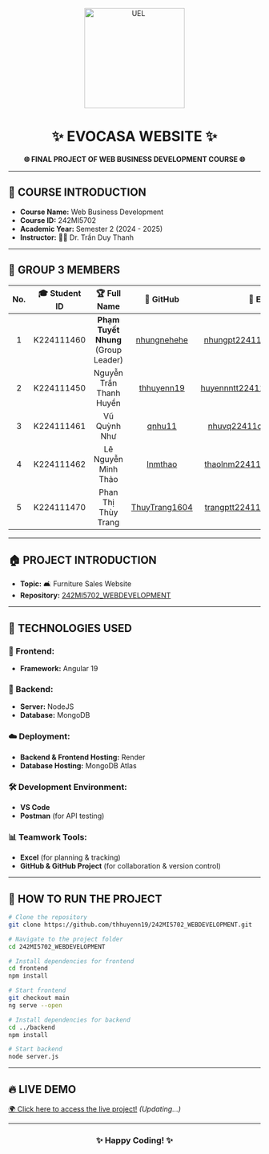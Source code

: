 <p align="center">
  <a href="https://www.uel.edu.vn/" title="University of Economics and Law - VNU HCMC">
    <img src="https://i.imgur.com/jTdznYS.jpeg" alt="UEL" width="200">
  </a>
</p>

<h1 align="center">✨ EVOCASA WEBSITE ✨</h1>

<p align="center">
  <strong>🌐 FINAL PROJECT OF WEB BUSINESS DEVELOPMENT COURSE 🌐</strong>
</p>

---

## 📌 COURSE INTRODUCTION

- **Course Name:** Web Business Development
- **Course ID:** 242MI5702
- **Academic Year:** Semester 2 (2024 - 2025)
- **Instructor:** 🧑‍🏫 Dr. Trần Duy Thanh

---

## 👥 GROUP 3 MEMBERS

| No. | 🎓 Student ID  | 🏆 Full Name                        | 🔗 GitHub                                      | 📧 Email                          |
|:---:|:------------:|:--------------------------------:|:--------------------------------------------:|:------------------------------:|
|  1  | K224111460   | **Phạm Tuyết Nhung** (Group Leader)  | [nhungnehehe](https://github.com/nhungnehehe) | nhungpt22411c@st.uel.edu.vn   |
|  2  | K224111450   | Nguyễn Trần Thanh Huyền         | [thhuyenn19](https://github.com/thhuyenn19) | huyennntt22411c@st.uel.edu.vn |
|  3  | K224111461   | Vũ Quỳnh Như                    | [qnhu11](https://github.com/qnhu11)         | nhuvq22411c@st.uel.edu.vn     |
|  4  | K224111462   | Lê Nguyễn Minh Thảo             | [lnmthao](https://github.com/lnmthao)       | thaolnm22411c@st.uel.edu.vn   |
|  5  | K224111470   | Phan Thị Thùy Trang             | [ThuyTrang1604](https://github.com/ThuyTrang1604) | trangptt22411c@st.uel.edu.vn |

---

## 🏠 PROJECT INTRODUCTION

- **Topic:** 🛋️ Furniture Sales Website
- **Repository:** [242MI5702_WEBDEVELOPMENT](https://github.com/thhuyenn19/242MI5702_WEBDEVELOPMENT)

---

## 🚀 TECHNOLOGIES USED

### 🎨 Frontend:
- **Framework:** Angular 19

### 🔧 Backend:
- **Server:** NodeJS
- **Database:** MongoDB

### ☁️ Deployment:
- **Backend & Frontend Hosting:** Render
- **Database Hosting:** MongoDB Atlas

### 🛠 Development Environment:
- **VS Code**
- **Postman** (for API testing)

### 📊 Teamwork Tools:
- **Excel** (for planning & tracking)
- **GitHub & GitHub Project** (for collaboration & version control)

---

## 🎯 HOW TO RUN THE PROJECT

```bash
# Clone the repository
git clone https://github.com/thhuyenn19/242MI5702_WEBDEVELOPMENT.git

# Navigate to the project folder
cd 242MI5702_WEBDEVELOPMENT

# Install dependencies for frontend
cd frontend
npm install

# Start frontend
git checkout main
ng serve --open

# Install dependencies for backend
cd ../backend
npm install

# Start backend
node server.js
```

---

## 🔥 LIVE DEMO
[🌍 Click here to access the live project!](#) *(Updating...)*

---

<h3 align="center">✨ Happy Coding! ✨</h3>
